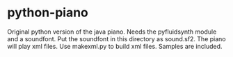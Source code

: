 python-piano
============

Original python version of the java piano. Needs the pyfluidsynth module and a soundfont. Put the soundfont in this directory as sound.sf2. The piano will play xml files. Use makexml.py to build xml files. Samples are included.
